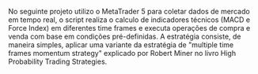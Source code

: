 No seguinte projeto utilizo o MetaTrader 5 para coletar dados de mercado em tempo real, o script realiza o calculo de indicadores técnicos (MACD e Force Index) em diferentes time frames e executa operações de compra e venda com base em condições pré-definidas.
A estratégia consiste, de maneira simples, aplicar uma variante da estratégia de "multiple time frames momentum strategy" explicado por Robert Miner no livro High Probability Trading Strategies.
